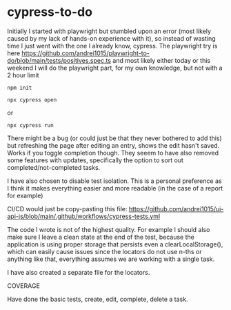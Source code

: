# cypress-to-do
 
Initially I started with playwright but stumbled upon an error (most likely caused by my lack of hands-on experience with it), so instead of wasting time I just went with the one I already know, cypress. The playwright try is here https://github.com/andrei1015/playwright-to-do/blob/main/tests/positives.spec.ts and most likely either today or this weekend I will do the playwright part, for my own knowledge, but not with a 2 hour limit

```
npm init
```


```
npx cypress open
```
or
```
npx cypress run
```

There might be a bug (or could just be that they never bothered to add this) but refreshing the page after editing an entry, shows the edit hasn't saved. Works if you toggle completion though. They seeem to have also removed some features with updates, specifically the option to sort out completed/not-completed tasks.

I have also chosen to disable test isolation. This is a personal preference as I think it makes everything easier and more readable (in the case of a report for example)

CI/CD would just be copy-pasting this file: https://github.com/andrei1015/ui-api-js/blob/main/.github/workflows/cypress-tests.yml


The code I wrote is not of the highest quality. For example I should also make sure I leave a clean state at the end of the test, because the application is using proper storage that persists even a clearLocalStorage(), which can easily cause issues since the locators do not use n-ths or anything like that, everything assumes we are working with a single task.

I have also created a separate file for the locators.

COVERAGE

Have done the basic tests, create, edit, complete, delete a task.
